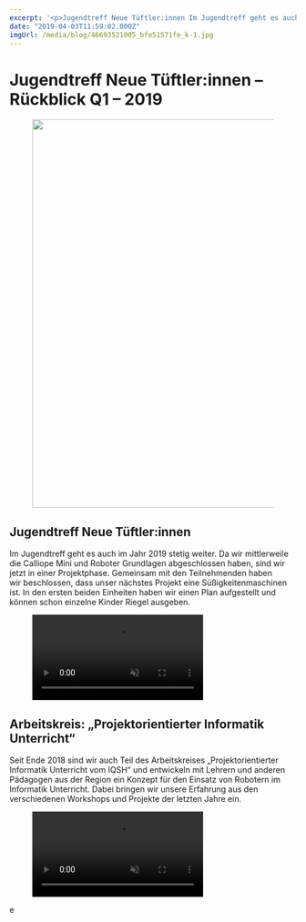 ```yaml
---
excerpt: '<p>Jugendtreff Neue Tüftler:innen Im Jugendtreff geht es auch im Jahr 2019 stetig weiter. Da wir mittlerweile die Calliope Mini und Roboter Grundlagen abgeschlossen haben, sind wir jetzt in einer Projektphase. Gemeinsam mit den <a href="https://chaostreff-flensburg.de/2019/jugendtreff-neue-tueftlerinnen-rueckblick-q1-2019/" class="more-link">[&hellip;]</a></p>'
date: "2019-04-03T11:59:02.000Z"
imgUrl: /media/blog/46693521005_bfe51571fe_k-1.jpg
---
```

# Jugendtreff Neue Tüftler:innen &#8211; Rückblick Q1 &#8211; 2019


<figure class="wp-block-image"><img decoding="async" loading="lazy" width="1024" height="683" src="/media/blog/uploads/46693521005_bfe51571fe_k-1-1024x683.jpg" alt="" class="wp-image-1082" srcset="https://chaostreff-flensburg.de/wp-content/uploads/2019/04/46693521005_bfe51571fe_k-1-1024x683.jpg 1024w, https://chaostreff-flensburg.de/wp-content/uploads/2019/04/46693521005_bfe51571fe_k-1-300x200.jpg 300w, https://chaostreff-flensburg.de/wp-content/uploads/2019/04/46693521005_bfe51571fe_k-1-768x512.jpg 768w, https://chaostreff-flensburg.de/wp-content/uploads/2019/04/46693521005_bfe51571fe_k-1-750x500.jpg 750w, https://chaostreff-flensburg.de/wp-content/uploads/2019/04/46693521005_bfe51571fe_k-1.jpg 2048w" sizes="(max-width: 1024px) 100vw, 1024px" /></figure>



<h2>Jugendtreff Neue Tüftler:innen</h2>



<p>Im Jugendtreff geht es auch im Jahr 2019 stetig weiter. Da wir mittlerweile die Calliope Mini und Roboter Grundlagen abgeschlossen haben, sind wir jetzt in einer Projektphase. Gemeinsam mit den Teilnehmenden haben wir beschlossen, dass unser nächstes Projekt eine Süßigkeitenmaschinen ist. In den ersten beiden Einheiten haben wir einen Plan aufgestellt und können schon einzelne Kinder Riegel ausgeben.</p>



<figure class="wp-block-video"><video autoplay controls loop muted src="/media/blog/uploads/VID_20190401_172752.mp4"></video></figure>



<h2>Arbeitskreis: &#8222;Projektorientierter Informatik Unterricht&#8220;</h2>



<p>Seit Ende 2018 sind wir auch Teil des Arbeitskreises &#8222;Projektorientierter Informatik Unterricht vom IQSH&#8220; und entwickeln mit Lehrern und anderen Pädagogen aus der Region ein Konzept für den Einsatz von Robotern im Informatik Unterricht. Dabei bringen wir unsere Erfahrung aus den verschiedenen Workshops und Projekte der letzten Jahre ein.</p>



<p></p>



<figure class="wp-block-video"><video autoplay controls loop muted src="/media/blog/uploads/VID_37140621_080623_886-1.mp4"></video></figure>



<p>e</p>

